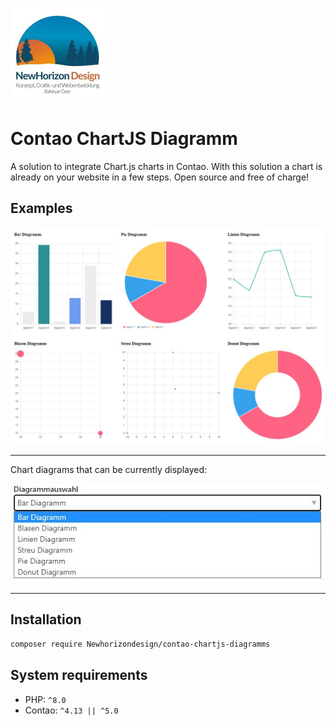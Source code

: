 ![Alt text](docs/logo.jpg?raw=true "logo")

# Contao ChartJS Diagramm

A solution to integrate Chart.js charts in Contao. With this solution a chart is already on your website in a few steps. Open source and free of charge!

## Examples

!["ChartJS examples in Contao"](docs/chart_beispiele.jpg?raw=true)
***

Chart diagrams that can be currently displayed:

!["ChartJS Chart examples in Contao Backend"](docs/diagramm_typen.jpg?raw=true)
***

## Installation

```bash
composer require Newhorizondesign/contao-chartjs-diagramms
```

## System requirements

- PHP: `^8.0`
- Contao: `^4.13 || ^5.0`
